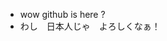 - wow github is here ?
- わし　日本人じゃ　よろしくなぁ！


<!---
myi2001/myi2001 is a ✨ special ✨ repository because its `README.md` (this file) appears on your GitHub profile.
You can click the Preview link to take a look at your changes.
--->
